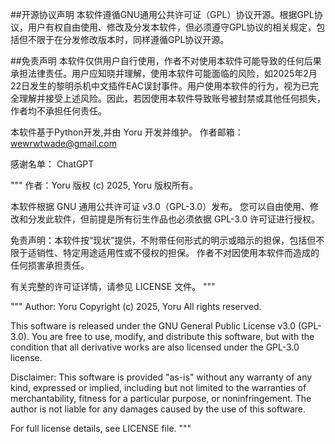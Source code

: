 ##开源协议声明
本软件遵循GNU通用公共许可证（GPL）协议开源。根据GPL协议，用户有权自由使用、修改及分发本软件，但必须遵守GPL协议的相关规定，包括但不限于在分发修改版本时，同样遵循GPL协议开源。

##免责声明
本软件仅供用户自行使用，作者不对使用本软件可能导致的任何后果承担法律责任。用户应知晓并理解，使用本软件可能面临的风险，如2025年2月22日发生的黎明杀机中文插件EAC误封事件。用户使用本软件的行为，视为已完全理解并接受上述风险。因此，若因使用本软件导致账号被封禁或其他任何损失，作者均不承担任何责任。

本软件基于Python开发,并由 Yoru 开发并维护。
作者邮箱：
wewrwtwade@gmail.com

感谢名单：
    ChatGPT

"""
作者：Yoru
版权 (c) 2025, Yoru
版权所有。

本软件根据 GNU 通用公共许可证 v3.0（GPL-3.0）发布。
您可以自由使用、修改和分发此软件，但前提是所有衍生作品也必须依据 GPL-3.0 许可证进行授权。

免责声明：本软件按“现状”提供，不附带任何形式的明示或暗示的担保，包括但不限于适销性、特定用途适用性或不侵权的担保。
作者不对因使用本软件而造成的任何损害承担责任。

有关完整的许可证详情，请参见 LICENSE 文件。
"""

"""
Author: Yoru
Copyright (c) 2025, Yoru
All rights reserved.

This software is released under the GNU General Public License v3.0 (GPL-3.0).
You are free to use, modify, and distribute this software, but with the condition
that all derivative works are also licensed under the GPL-3.0 license.

Disclaimer: This software is provided "as-is" without any warranty of any kind,
expressed or implied, including but not limited to the warranties of merchantability,
fitness for a particular purpose, or noninfringement. The author is not liable for
any damages caused by the use of this software.

For full license details, see LICENSE file.
"""
